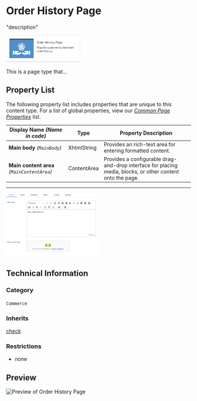 # Order History Page
"description"

<img src="Screenshots/Order%20History%20Page%20-%20icon.png?raw=true" alt="Order History Page icon" width="40%" />

This is a page type that...


## Property List
The following property list includes properties that are unique to this content type. For a list of global properties, view our [*Common Page  Properties*](./Common%20Page%20Properties.md) list.

Display Name *(Name in code)* | Type | Property Description
--------------|------|---------------
**Main body** *(`MainBody`)* | XhtmlString | Provides an rich-text area for entering formatted content.
**Main content area** *(`MainContentArea`)* | ContentArea | Provides a configurable drag-and-drop interface for placing media, blocks, or other content onto the page.

** **
<img src="Screenshots/Order%20History%20Page%20-%20Content%20tab.png?raw=true" alt="Content tab of Order History Page" width="50%"/>

## Technical Information

### Category
`Commerce`

### Inherits
[check](#)

### Restrictions
* none

## Preview
<img src="Screenshots/Order%20History%20Page%20-%20OPE.png?raw=true" alt="Preview of Order History Page" width="100%"/>